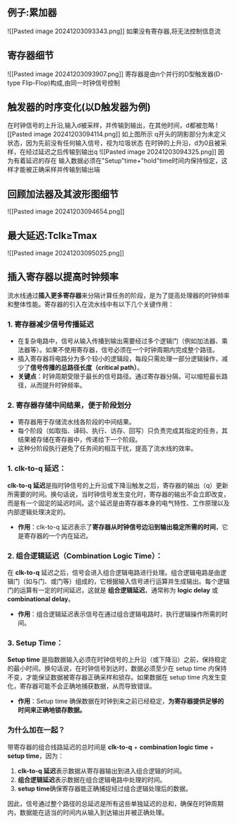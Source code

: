 ## 例子:累加器
![[Pasted image 20241203093343.png]]
如果没有寄存器,将无法控制信息流

## 寄存器细节
![[Pasted image 20241203093907.png]]
寄存器是由n个并行的D型触发器(D-type Flip-Flop)构成,由同一时钟信号控制

## 触发器的时序变化(以D触发器为例)
在时钟信号的上升沿,输入d被采样，并传输到输出，在其他时间，d都被忽略
![[Pasted image 20241203094114.png]]
如上图所示
q开头的阴影部分为未定义状态，因为先前没有任何输入信号，视为垃圾状态
在时钟的上升沿，d为0且被采样，在经过延迟之后传输到输出q
![[Pasted image 20241203094325.png]]
因为有着延迟的存在
输入数据必须在"Setup"time+"hold"time时间内保持恒定，这样才能被正确采样并传输到输出端

## 回顾加法器及其波形图细节  
![[Pasted image 20241203094654.png]]

## 最大延迟:Tclk​≥Tmax​
![[Pasted image 20241203095025.png]]
## 插入寄存器以提高时钟频率

流水线通过**插入更多寄存器**来分隔计算任务的阶段，是为了提高处理器的时钟频率和整体性能。寄存器的引入在流水线中有以下几个关键作用：
### **1. 寄存器减少信号传播延迟**

- 在复杂电路中，信号从输入传播到输出需要经过多个逻辑门（例如加法器、乘法器等）。如果不使用寄存器，信号必须在一个时钟周期内完成整个路径。
- 插入寄存器将电路分为多个较小的逻辑段，每段只需处理一部分逻辑操作，减少了**信号传播的总路径长度（critical path）**。
- **关键点**：时钟周期受限于最长的信号路径。通过寄存器分隔，可以缩短最长路径，从而提升时钟频率。
### **2. 寄存器存储中间结果，便于阶段划分**

- 寄存器用于存储流水线各阶段的中间结果。
- 每个阶段（如取指、译码、执行、访存、回写）只负责完成其指定的任务，其结果被存储在寄存器中，传递给下一个阶段。
- 这种分阶段执行避免了任务间的相互干扰，提高了流水线的效率。



### 1. **clk-to-q 延迟**：

**clk-to-q 延迟**是指时钟信号的上升沿或下降沿触发之后，寄存器的输出（q）更新所需要的时间。换句话说，当时钟信号发生变化时，寄存器的输出不会立即改变，而是有一个固定的延迟时间。这个延迟是由寄存器本身的电气特性、工作原理以及内部逻辑处理决定的。

- **作用**：clk-to-q 延迟表示了**寄存器从时钟信号边沿到输出稳定所需的时间**，它是寄存器的一个内在延迟。

### 2. **组合逻辑延迟（Combination Logic Time）**：

在 **clk-to-q** 延迟之后，信号会进入组合逻辑电路进行处理。组合逻辑电路是由逻辑门（如与门、或门等）组成的，它根据输入信号进行运算并生成输出。每个逻辑门的运算有一定的时间延迟，这就是 **组合逻辑延迟**，通常称为 **logic delay** 或 **combinational delay**。

- **作用**：组合逻辑延迟表示信号在通过组合逻辑电路时，执行逻辑操作所需的时间。

### 3. **Setup Time**：

**Setup time** 是指数据输入必须在时钟信号的上升沿（或下降沿）之前，保持稳定的最小时间。换句话说，在时钟信号到达时，数据必须至少在 setup time 内保持不变，才能保证数据被寄存器正确采样和锁存。如果数据在 setup time 内发生变化，寄存器可能不会正确地捕获数据，从而导致错误。

- **作用**：Setup time 确保数据在时钟到来之前已经稳定，**为寄存器提供足够的时间来正确地锁存数据。**

### 为什么加在一起？

带寄存器的组合线路延迟的总时间是 **clk-to-q** + **combination logic time** + **setup time**，因为：

1. **clk-to-q 延迟**表示数据从寄存器输出到进入组合逻辑的时间。
2. **组合逻辑延迟**表示数据在组合逻辑电路中处理的时间。
3. **setup time**确保寄存器能正确捕捉经过组合逻辑处理后的数据。

因此，信号通过整个路径的总延迟是所有这些单独延迟的总和，确保在时钟周期内，数据能在适当的时间内从输入到达输出并被正确处理。